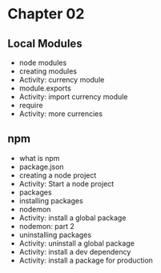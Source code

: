 # Chapter 02
## Local Modules
- node modules
- creating modules
- Activity: currency module
- module.exports
- Activity: import currency module
- require
- Activity: more currencies

## npm
- what is npm
- package.json
- creating a node project
- Activity: Start a node project
- packages
- installing packages
- nodemon
- Activity: install a global package
- nodemon: part 2
- uninstalling packages
- Activity: uninstall a global package
- Activity: install a dev dependency
- Activity: install a package for production
